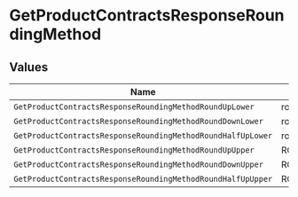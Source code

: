 # GetProductContractsResponseRoundingMethod


## Values

| Name                                                        | Value                                                       |
| ----------------------------------------------------------- | ----------------------------------------------------------- |
| `GetProductContractsResponseRoundingMethodRoundUpLower`     | round_up                                                    |
| `GetProductContractsResponseRoundingMethodRoundDownLower`   | round_down                                                  |
| `GetProductContractsResponseRoundingMethodRoundHalfUpLower` | round_half_up                                               |
| `GetProductContractsResponseRoundingMethodRoundUpUpper`     | ROUND_UP                                                    |
| `GetProductContractsResponseRoundingMethodRoundDownUpper`   | ROUND_DOWN                                                  |
| `GetProductContractsResponseRoundingMethodRoundHalfUpUpper` | ROUND_HALF_UP                                               |